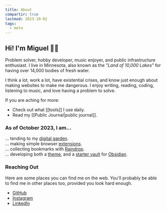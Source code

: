 ```yaml
---
title: About
compartir: true
lastmod: 2023-10-02
tags:
  - meta
---
```


## Hi! I'm Miguel 👋🏼

Problem solver, hobby developer, music enjoyer, and public infrastructure enthusiast. I live in Minnesota, also known as the _"Land of 10,000 Lakes"_ for having over 14,000 bodies of fresh water.

I think a lot, work a lot, have existential crises, and know just enough about making websites to make me dangerous. I enjoy writing, reading, coding, listening to music, and love having a problem to solve.

If you are aching for more:

* Check out what [[tools]] I use daily.
* Read my [[Public Journal|public journal]].

### As of October 2023, I am…

… tending to my [digital garden](https://forgetfulnotes.com/).  
… making simple browser [extensions](https://addons.mozilla.org/en-US/firefox/user/17772574/).  
… collecting bookmarks with [Raindrop](https://raindrop.io/SemanticData).  
… developing both a [theme](https://github.com/semanticdata/obsidian-sample-theme), and a [starter vault](https://github.com/semanticdata/obsidian-starter-vault) for [Obsidian](https://obsidian.md/).  

### Reaching Out

Here are some places you can find me on the web. You'll probably be able to find me in other places too, provided you look hard enough.

* [GitHub](https://github.com/semanticdata)
* [Instagram](https://instagram.com/miguelapv)
* [LinkedIn](https://www.linkedin.com/in/miguelpimentel29/)

